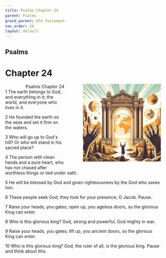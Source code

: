 ```yaml
---
title: Psalms Chapter 24
parent: Psalms
grand_parent: Old Testament
nav_order: 24
layout: default
---
```


## Psalms

# Chapter 24

<div style="clear: both; text-align: right;">
    <div style="max-width: 50%; height: auto; float: right; margin: 0 0 10px 10px; padding-left: 10%;">
        <img src="/assets/Image/Psalms/500/24.jpg" alt="Psalms Chapter 24" class="chapter-image">
    </div>
    <figcaption style="font-size: 14px; text-align: right;">Psalms Chapter 24</figcaption>
</div>
1 The earth belongs to God, and everything in it; the world, and everyone who lives in it.

2 He founded the earth on the seas and set it firm on the waters.

3 Who will go up to God's hill? Or who will stand in his sacred place?

4 The person with clean hands and a pure heart, who has not chased after worthless things or lied under oath.

5 He will be blessed by God and given righteousness by the God who saves him.

6 These people seek God; they look for your presence, O Jacob. Pause.

7 Raise your heads, you gates; open up, you ageless doors, so the glorious King can enter.

8 Who is this glorious king? God, strong and powerful, God mighty in war.

9 Raise your heads, you gates; lift up, you ancient doors, so the glorious King can enter.

10 Who is this glorious king? God, the ruler of all, is the glorious king. Pause and think about this.


